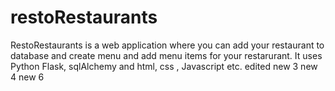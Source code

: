 # restoRestaurants

RestoRestaurants is a web application where you can add your restaurant to database and create menu and add menu items for your restarurant. It uses Python Flask, sqlAlchemy and html, css , Javascript etc. edited new 3 new 4 new 6
